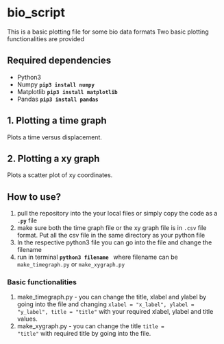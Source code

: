 # bio_script
This is a basic plotting file for some bio data formats
Two basic plotting functionalities are provided

## Required dependencies
- Python3
- Numpy    <code><b>pip3 install numpy</b></code>
- Matplotlib   <code><b>pip3 install matplotlib</b></code>
- Pandas   <code><b>pip3 install pandas</b></code>


## 1. Plotting a time graph
Plots a time versus displacement.
## 2. Plotting a xy graph
Plots a scatter plot of xy coordinates.

## How to use?
  1) pull the repository into the your local files or simply copy the code as a  <code><b>.py</b></code> file
  2) make sure both the time graph file or the xy graph file is in  <code>.csv</code> file format. Put all the csv file in the same directory as your python file
  3) In the respective python3 file you can go into the file and change the filename
  4) run in terminal  <code><b>python3 filename </b></code> where filename can be <code>make_timegraph.py</code> or <code>make_xygraph.py</code>

### Basic functionalities
1) make_timegraph.py - you can change the title, xlabel and ylabel by going into the file and changing <code>xlabel = "x_label", ylabel = "y_label", title = "title"</code> with your required xlabel, ylabel and title values.
2) make_xygraph.py - you can change the title <code>title = "title"</code> with required title by going into the file.





